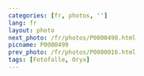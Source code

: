 ```yaml
---
categories: [fr, photos, '']
lang: fr
layout: photo
next_photo: /fr/photos/P0000498.html
picname: P0000499
prev_photo: /fr/photos/P0000016.html
tags: [Fotofalle, Oryx]
---
```

